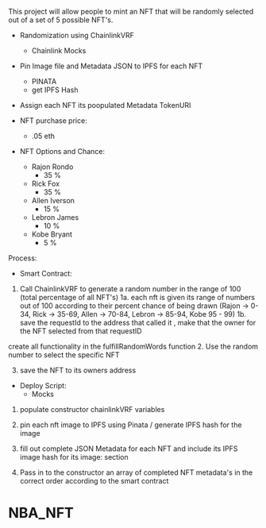 This project will allow people to mint an NFT that will be randomly selected
out of a set of 5 possible NFT's.

-   Randomization using ChainlinkVRF

    -   Chainlink Mocks

-   Pin Image file and Metadata JSON to IPFS for each NFT

    -   PINATA
    -   get IPFS Hash

-   Assign each NFT its poopulated Metadata TokenURI

-   NFT purchase price:

    -   .05 eth

-   NFT Options and Chance:
    -   Rajon Rondo
        -   35 %
    -   Rick Fox
        -   35 %
    -   Allen Iverson
        -   15 %
    -   Lebron James
        -   10 %
    -   Kobe Bryant
        -   5 %

Process:

-   Smart Contract:

1. Call ChainlinkVRF to generate a random number in the range of 100 (total percentage of all NFT's)
   1a. each nft is given its range of numbers out of 100 according to their percent chance of being drawn (Rajon -> 0-34, Rick -> 35-69, Allen -> 70-84, Lebron -> 85-94, Kobe 95 - 99)
   1b. save the requestId to the address that called it , make that the owner for the NFT selected from that requestID

create all functionality in the fulfillRandomWords function 2. Use the random number to select the specific NFT

3. save the NFT to its owners address

-   Deploy Script:
    -   Mocks

1. populate constructor chainlinkVRF variables

2. pin each nft image to IPFS using Pinata / generate IPFS hash for the image

3. fill out complete JSON Metadata for each NFT and include its IPFS image hash for its image: section

4. Pass in to the constructor an array of completed NFT metadata's in the correct order according to the smart contract
# NBA_NFT
